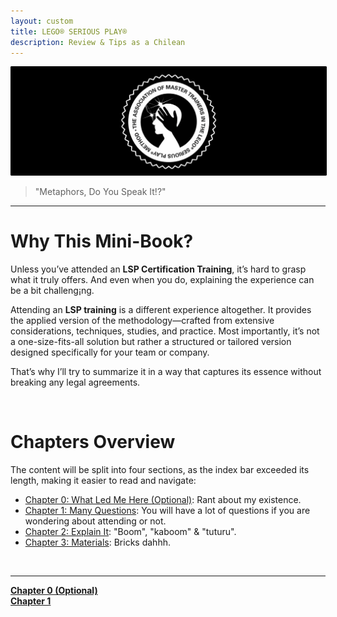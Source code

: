 ```yaml
---
layout: custom
title: LEGO® SERIOUS PLAY®
description: Review & Tips as a Chilean
---
```


<img class="myImg" src="../images/headers/black-lsp-master-trainers-association-logo.png" alt="https://wallpapers.com/wallpapers/lego-star-wars-1920-x-1200-rct4ulve5dbdfj6n.html" style="border: 1px solid #000; border-radius: 1px; padding: 0px; cursor: pointer;">

>"Metaphors, Do You Speak It!?"

---

# Why This Mini-Book?

Unless you’ve attended an **LSP Certification Training**, it’s hard to grasp what it truly offers. And even when you do, explaining the experience can be a bit challeng¡ng.

Attending an **LSP training** is a different experience altogether. It provides the applied version of the methodology—crafted from extensive considerations, techniques, studies, and practice. Most importantly, it’s not a one-size-fits-all solution but rather a structured or tailored version designed specifically for your team or company.

That’s why I’ll try to summarize it in a way that captures its essence without breaking any legal agreements.

<br>

# Chapters Overview

The content will be split into four sections, as the index bar exceeded its length, making it easier to read and navigate:

- [Chapter 0: What Led Me Here (Optional)](/pages/lsp-chapter-0): Rant about my existence.
- [Chapter 1: Many Questions](/pages/lsp-chapter-1): You will have a lot of questions if you are wondering about attending or not.
- [Chapter 2: Explain It](/pages/lsp-chapter-2): "Boom", "kaboom" & "tuturu".
- [Chapter 3: Materials](/pages/lsp-chapter-3): Bricks dahhh.

<br>

---
<div class="ds-button-container">
  <a href="/pages/lsp-chapter-0" class="custom-button left"><strong>Chapter 0 (Optional)</strong></a>
</div>


<div class="ds-button-container">
  <a href="/pages/lsp-chapter-1" class="custom-button left"><strong>Chapter 1</strong></a>
</div>
